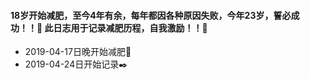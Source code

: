 #### 18岁开始减肥，至今4年有余，每年都因各种原因失败，今年23岁，誓必成功！！:punch: 此日志用于记录减肥历程，自我激励！！:muscle:

* 2019-04-17日晚开始减肥:running: 
* 2019-04-24日开始记录:black_nib:
